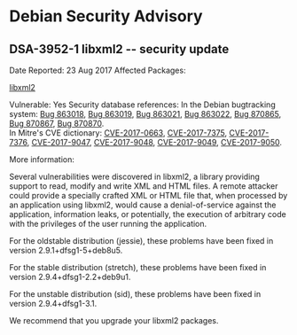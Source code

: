 
Debian Security Advisory
========================


DSA-3952-1 libxml2 -- security update
-------------------------------------



Date Reported:
23 Aug 2017
Affected Packages:

[libxml2](https://packages.debian.org/src:libxml2)

Vulnerable:
Yes
Security database references:
In the Debian bugtracking system: [Bug 863018](https://bugs.debian.org/cgi-bin/bugreport.cgi?bug=863018), [Bug 863019](https://bugs.debian.org/cgi-bin/bugreport.cgi?bug=863019), [Bug 863021](https://bugs.debian.org/cgi-bin/bugreport.cgi?bug=863021), [Bug 863022](https://bugs.debian.org/cgi-bin/bugreport.cgi?bug=863022), [Bug 870865](https://bugs.debian.org/cgi-bin/bugreport.cgi?bug=870865), [Bug 870867](https://bugs.debian.org/cgi-bin/bugreport.cgi?bug=870867), [Bug 870870](https://bugs.debian.org/cgi-bin/bugreport.cgi?bug=870870).  
In Mitre's CVE dictionary: [CVE-2017-0663](https://security-tracker.debian.org/tracker/CVE-2017-0663), [CVE-2017-7375](https://security-tracker.debian.org/tracker/CVE-2017-7375), [CVE-2017-7376](https://security-tracker.debian.org/tracker/CVE-2017-7376), [CVE-2017-9047](https://security-tracker.debian.org/tracker/CVE-2017-9047), [CVE-2017-9048](https://security-tracker.debian.org/tracker/CVE-2017-9048), [CVE-2017-9049](https://security-tracker.debian.org/tracker/CVE-2017-9049), [CVE-2017-9050](https://security-tracker.debian.org/tracker/CVE-2017-9050).  

More information:

Several vulnerabilities were discovered in libxml2, a library providing
support to read, modify and write XML and HTML files. A remote attacker
could provide a specially crafted XML or HTML file that, when processed
by an application using libxml2, would cause a denial-of-service against
the application, information leaks, or potentially, the execution of
arbitrary code with the privileges of the user running the application.


For the oldstable distribution (jessie), these problems have been fixed
in version 2.9.1+dfsg1-5+deb8u5.


For the stable distribution (stretch), these problems have been fixed in
version 2.9.4+dfsg1-2.2+deb9u1.


For the unstable distribution (sid), these problems have been fixed in
version 2.9.4+dfsg1-3.1.


We recommend that you upgrade your libxml2 packages.





